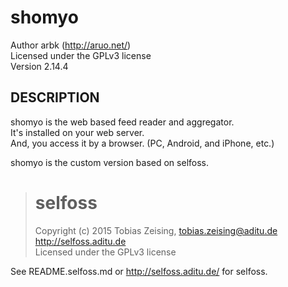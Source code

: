 shomyo
======

Author arbk (http://aruo.net/)  
Licensed under the GPLv3 license  
Version 2.14.4  


DESCRIPTION
-----------

shomyo is the web based feed reader and aggregator.  
It's installed on your web server.  
And, you access it by a browser. (PC, Android, and iPhone, etc.)  

shomyo is the custom version based on selfoss.  

> selfoss
> =======
> 
> Copyright (c) 2015 Tobias Zeising, tobias.zeising@aditu.de  
> http://selfoss.aditu.de  
> Licensed under the GPLv3 license

See README.selfoss.md or http://selfoss.aditu.de/ for selfoss.  
